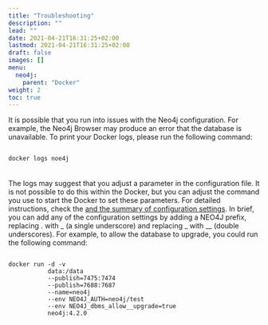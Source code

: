 ```yaml
---
title: "Troubleshooting"
description: ""
lead: ""
date: 2021-04-21T16:31:25+02:00
lastmod: 2021-04-21T16:31:25+02:00
draft: false
images: []
menu: 
  neo4j:
    parent: "Docker"
weight: 2
toc: true
---
```


It is possible that you run into issues with the Neo4j configuration. 
For example, the Neo4j Browser may produce an error that the database is unavailable. To print your Docker logs, please run the following command:

<code>
docker logs noe4j
</code>
<br><br>
The logs may suggest that you adjust a parameter in the configuration file. It is not possible to do this within the Docker, but you can adjust the command you use to start the Docker to set these parameters. For detailed instructions, check the <a href="https://neo4j.com/docs/operations-manual/current/docker/configuration/#docker-neo4j-configuration"Neo4j Docker manual</a> and <a href="https://neo4j.com/docs/operations-manual/current/reference/configuration-settings/#configuration-settings">the summary of configuration settings</a>. In brief, you can add any of the configuration settings by adding a NEO4J prefix, replacing . with _ (a single underscore) and replacing _ with __ (double underscores). For example, to allow the database to upgrade, you could run the following command:

<pre><code>
docker run -d -v 
           data:/data 
           --publish=7475:7474 
           --publish=7688:7687
           --name=neo4j 
           --env NEO4J_AUTH=neo4j/test 
           --env NEO4J_dbms_allow__upgrade=true
           neo4j:4.2.0
</pre></code>

